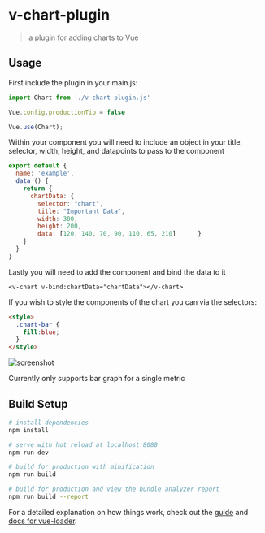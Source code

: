# v-chart-plugin

> a plugin for adding charts to Vue

## Usage

First include the plugin in your main.js:

```JavaScript
import Chart from './v-chart-plugin.js'

Vue.config.productionTip = false

Vue.use(Chart);
```

Within your component you will need to include an object in your title, selector, width, height, and datapoints to pass to the component

```JavaScript
export default {
  name: 'example',
  data () {
    return {
      chartData: {
        selector: "chart",
        title: "Important Data",
        width: 300,
        height: 200,
        data: [120, 140, 70, 90, 110, 65, 210]      }
    }
  }
}
```

Lastly you will need to add the component and bind the data to it

```
<v-chart v-bind:chartData="chartData"></v-chart>
```

If you wish to style the components of the chart you can via the selectors:

```html
<style>
  .chart-bar {
    fill:blue;
  }
</style>
```
![screenshot](https://res.cloudinary.com/practicaldev/image/fetch/s--nBmlCUJ2--/c_limit%2Cf_auto%2Cfl_progressive%2Cq_auto%2Cw_880/https://thepracticaldev.s3.amazonaws.com/i/7bu2p3740cfn3cq3qygm.png)

Currently only supports bar graph for a single metric

## Build Setup

``` bash
# install dependencies
npm install

# serve with hot reload at localhost:8080
npm run dev

# build for production with minification
npm run build

# build for production and view the bundle analyzer report
npm run build --report
```

For a detailed explanation on how things work, check out the [guide](http://vuejs-templates.github.io/webpack/) and [docs for vue-loader](http://vuejs.github.io/vue-loader).
